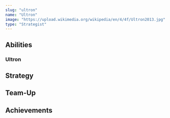 ```yaml
---
slug: "ultron"
name: "Ultron"
image: "https://upload.wikimedia.org/wikipedia/en/4/4f/Ultron2013.jpg"
type: "Strategist"
---
```


[//]: # (TODO: Add description for Ultron)
[//]: # (![image]&#40;{{.image}}&#41;)

## Abilities

### Ultron

[//]: # (TODO: Add abilities for Ultron)

## Strategy

[//]: # (TODO: Add strategy for Ultron)

## Team-Up

[//]: # (TODO: Add team-up for Ultron)

## Achievements

[//]: # (TODO: Add achievements for Ultron)
